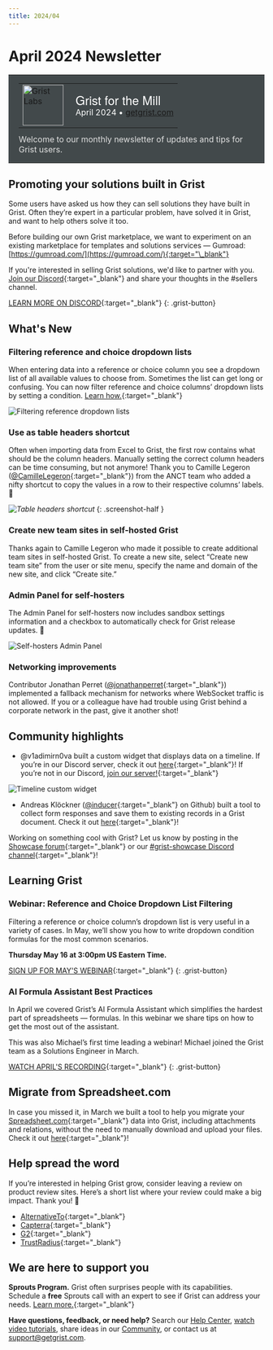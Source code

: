 ```yaml
---
title: 2024/04
---
```


# April 2024 Newsletter

<style>
  /* restore some poorly overridden defaults */
  .newsletter-header .table {
    background-color: initial;
    border: initial;
  }
  .newsletter-header .table > tbody > tr > td {
    padding: initial;
    border: initial;
    vertical-align: initial;
  }
  .newsletter-header img.header-img {
    padding: initial;
    max-width: initial;
    display: initial;
    padding: initial;
    line-height: initial;
    background-color: initial;
    border: initial;
    border-radius: initial;
    margin: initial;
  }

  /* copy newsletter styles, with a prefix for sufficient specificity */
  .newsletter-header .header {
    border: none;
    padding: 0;
    margin: 0;
  }
  .newsletter-header table > tbody > tr > td.header-image {
    width: 80px;
    padding-right: 16px;
  }
  .newsletter-header table > tbody > tr > td.header-text {
    background-color: #42494B;
    padding: 16px 20px;
  }
  .newsletter-header table.header-top {
    border: none;
    padding: 0;
    margin: 0;
    width: 100%;
  }
  .header-title {
    font-family: Helvetica Neue, Helvetica, Arial, sans-serif;
    font-size: 24px;
    line-height: 28px;
    color: #FFFFFF;
  }
  .header-month {
    color: #FFFFFF;
  }
  .header-welcome {
    margin-top: 12px;
    color: #FFFFFF;
  }
  .newsletter-summary {
    background-color: #e3fff5;
    margin: 0;
    padding: 10px;
  }
  .newsletter-summary-header {
    text-align: center;
    padding-bottom: 10px;
    border-bottom: 1px solid lightgrey;
  }
  .newsletter-summary ul {
    padding-left: 20px;
  }
  .newsletter-summary li {
    margin-bottom: 10px;
  }
  .newsletter-summary li p {
    margin: 0px
  }
</style>
<div class="newsletter-header">
<table class="header" cellpadding="0" cellspacing="0" border="0"><tr>
  <td class="header-text">
    <table class="header-top"><tr>
      <td class="header-image">
        <a href="https://www.getgrist.com">
          <img class="header-img" src="/images/newsletters/grist-labs.png" width="80" height="80" alt="Grist Labs" border="0">
        </a>
      </td>
      <td class="header-top-text">
        <div class="header-title">Grist for the Mill</div>
        <div class="header-month">April 2024
          &#8226; <a href="https://www.getgrist.com/">getgrist.com</a></div>
      </td>
    </tr></table>
    <div class="header-welcome" style="color: #e0e0e0;">
      Welcome to our monthly newsletter of updates and tips for Grist users.
    </div>
  </td>
</tr></table>
</div>

## Promoting your solutions built in Grist

Some users have asked us how they can sell solutions they have built in Grist. Often they’re expert in a particular problem, have solved it in Grist, and want to help others solve it too.

Before building our own Grist marketplace, we want to experiment on an existing marketplace for templates and solutions services — Gumroad: [https://gumroad.com/](https://gumroad.com/){:target="\_blank"}

If you're interested in selling Grist solutions, we'd like to partner with you. [Join our Discord](https://discord.gg/MYKpYQ3fbP){:target="\_blank"} and share your thoughts in the #sellers channel.

[LEARN MORE ON DISCORD](https://discord.gg/MYKpYQ3fbP){:target="\_blank"}
{: .grist-button}

## What's New

### Filtering reference and choice dropdown lists

When entering data into a reference or choice column you see a dropdown list of all available values to choose from. Sometimes the list can get long or confusing. You can now filter reference and choice columns’ dropdown lists by setting a condition. [Learn how.](https://support.getgrist.com/col-refs/#filtering-reference-choices-in-dropdown){:target="\_blank"}

![Filtering reference dropdown lists](../images/newsletters/2024-04/reference-list-filtering.png)

### Use as table headers shortcut

Often when importing data from Excel to Grist, the first row contains what should be the column headers. Manually setting the correct column headers can be time consuming, but not anymore! Thank you to Camille Legeron ([@CamilleLegeron](https://github.com/CamilleLegeron){:target="\_blank"}) from the ANCT team who added a nifty shortcut to copy the values in a row to their respective columns’ labels. 🤩

*![Table headers shortcut](../images/newsletters/2024-04/table-headers-shortcut.png)*
{: .screenshot-half }

### Create new team sites in self-hosted Grist

Thanks again to Camille Legeron who made it possible to create additional team sites in self-hosted Grist. To create a new site, select “Create new team site” from the user or site menu, specify the name and domain of the new site, and click “Create site.”

### Admin Panel for self-hosters

The Admin Panel for self-hosters now includes sandbox settings information and a checkbox to automatically check for Grist release updates. 🎉

![Self-hosters Admin Panel](../images/newsletters/2024-04/admin-console.png)

### Networking improvements

Contributor Jonathan Perret ([@jonathanperret](https://github.com/jonathanperret){:target="\_blank"}) implemented a fallback mechanism for networks where WebSocket traffic is not allowed. If you or a colleague have had trouble using Grist behind a corporate network in the past, give it another shot!

## Community highlights

* @v1adimirn0va built a custom widget that displays data on a timeline. If you’re in our Discord server, check it out [here](https://discord.com/channels/1176642613022044301/1176646309223075860/1233770982955684063){:target="\_blank"}!
If you’re not in our Discord, [join our server!](https://discord.gg/MYKpYQ3fbP){:target="\_blank"}

![Timeline custom widget](../images/newsletters/2024-04/timeline-widget.png)

* Andreas Klöckner ([@inducer](https://github.com/inducer){:target="\_blank"} on Github) built a tool to collect form responses and save them to existing records in a Grist document. Check it out [here](https://community.getgrist.com/t/grist-fill-form-fill-forms-with-existing-rows/4678/1){:target="\_blank"}!

Working on something cool with Grist? Let us know by posting in the [Showcase forum](https://community.getgrist.com/c/showcase/8){:target="\_blank"} or our [#grist-showcase Discord channel](https://discord.gg/MYKpYQ3fbP){:target="\_blank"}!

## Learning Grist

### Webinar: Reference and Choice Dropdown List Filtering

Filtering a reference or choice column’s dropdown list is very useful in a variety of cases. In May, we’ll show you how to write dropdown condition formulas for the most common scenarios.

**Thursday May 16 at 3:00pm US Eastern Time.**

[SIGN UP FOR MAY'S WEBINAR](https://www.getgrist.com/webinars/reference-filtering-grist-webinar/?utm_source=support-newsletter&utm_medium=internal&utm_campaign=build-webinar&utm_term=may-2024){:target="\_blank"}
{: .grist-button}

### AI Formula Assistant Best Practices

In April we covered Grist’s AI Formula Assistant which simplifies the hardest part of spreadsheets — formulas. In this webinar we share tips on how to get the most out of the assistant.

This was also Michael’s first time leading a webinar! Michael joined the Grist team as a Solutions Engineer in March. 

[WATCH APRIL'S RECORDING](https://www.getgrist.com/webinars/ai-formula-assistant-best-practices/){:target="\_blank"}
{: .grist-button}

## Migrate from Spreadsheet.com

In case you missed it, in March we built a tool to help you migrate your [Spreadsheet.com](https://www.spreadsheet.com/){:target="\_blank"} data into Grist, including attachments and relations, without the need to manually download and upload your files. Check it out [here](https://public.getgrist.com/qYMSk6bdsLF6/Migrate-from-Spreadsheetcom/){:target="\_blank"}!

## Help spread the word
If you’re interested in helping Grist grow, consider leaving a review on product review sites. Here’s a short list where your review could make a big impact. Thank you! 🙏

* [AlternativeTo](https://alternativeto.net/software/grist/about/){:target="\_blank"}
* [Capterra](https://www.capterra.com/p/232821/Grist/){:target="\_blank"}
* [G2](https://www.g2.com/products/grist){:target="\_blank"}
* [TrustRadius](https://www.trustradius.com/products/grist/){:target="\_blank"}

## We are here to support you

**Sprouts Program.** Grist often surprises people with its capabilities. Schedule a **free** Sprouts call with an expert to see if Grist can address your needs. [Learn more.](https://www.getgrist.com/sprouts-program/){:target="\_blank"}

**Have questions, feedback, or need help?** Search our [Help Center](../index.md), [watch video
tutorials](https://www.youtube.com/channel/UCx0ioQrrC-bIrkmZ7ZULr0g/playlists), share ideas in our
[Community](https://community.getgrist.com), or contact us at <support@getgrist.com>.
